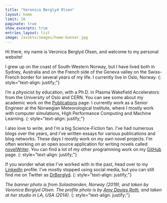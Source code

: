 ```yaml
---
title: "Veronica Berglyd Olsen"
layout: home
limit: 10
paginate: true
show_excerpts: true
entries_layout: list
image: /assets/images/home-banner.jpg
---
```


Hi there, my name is Veronica Berglyd Olsen, and welcome to my personal website!

I grew up on the coast of South-Western Norway, but I have lived both in Sydney, Australia and on the French side of the Geneva valley on the Swiss-French border for several years of my life.
I currently live in Oslo, Norway.
{: style="text-align: justify;"}

I’m a physicist by education, with a Ph.D. in Plasma Wakefield Accelerators from the University of Oslo and CERN.
You can see some about my academic work on the [Publications](/publications/) page.
I currently work as a Senior Engineer at the Norwegian Meteorological Institute, where I mostly work with computer simulations, High Performance Computing and Machine Learning.
{: style="text-align: justify;"}

I also love to write, and I'm a big Science-Fiction fan.
I’ve had numerous blogs over the years, and I’ve written essays for various publications and blog networks.
These days I mostly work on my own novel projects.
I'm often working on an open source application for writing novels called [novelWriter](https://github.com/vkbo/novelWriter).
You can find a lot of my other programming work on my [GitHub](https://github.com/vkbo) page.
{: style="text-align: justify;"}

If you wonder what else I've worked with in the past, head over to my [LinkedIn](https://www.linkedin.com/in/veronicakbolsen) profile.
I've mostly stopped using social media, but you can still find me on Twitter as [DrBerglyd](https://twitter.com/DrBerglyd).
{: style="text-align: justify;"}

_The banner photo is from Solastranden, Norway (2019), and taken by Veronica Berglyd Olsen._
_The profile photo is by [Amy Davies Roth](https://surlyramics.com), and taken at her studio in LA, USA (2014)._
{: style="text-align: justify;"}
